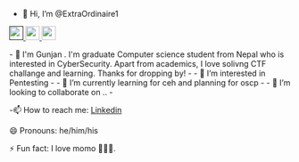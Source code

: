 - 👋 Hi, I’m @ExtraOrdinaire1
<p>
  <a href="">
    <img src="https://img.shields.io/badge/github-%231DA1F2.svg?&style=for-the-badge&logo=github&logoColor=white" height="25">
  </a>
  <a href="https://www.linkedin.com/in/gunjan-chimariya-76037717a/">
    <img src="https://img.shields.io/badge/linkedin-%230077B5.svg?&style=for-the-badge&logo=linkedin&logoColor=white" height=25>
  </a> 
  <a href="https://www.instagram.com/ganesh_devs/">
    <img src="https://img.shields.io/badge/instagram-%23E4405F.svg?&style=for-the-badge&logo=instagram&logoColor=white" height=25>
  </a>
</p>
- 🔭 I'm Gunjan . I'm graduate Computer science student from Nepal who is interested in CyberSecurity. Apart from academics, I love solivng CTF challange and learning. Thanks for dropping by!
- 
- 👀 I’m interested in Pentesting
- 
- 🌱 I’m currently learning for ceh and planning for oscp
- 
- 💞️ I’m looking to collaborate on ..
- 



-📫 How to reach me: [Linkedin](https://www.linkedin.com/in/gunjan-chimariya-76037717a/)

😄 Pronouns: he/him/his

⚡ Fun fact: I love momo 🥟🥟🥟.


